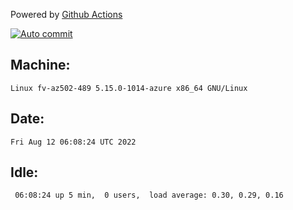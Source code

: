 Powered by [Github Actions](https://github.com/features/actions)

[![Auto commit](https://github.com/hiage/workstation/workflows/Auto%20commit/badge.svg)](https://github.com/hiage/workstation/actions?query=workflow%3A%22Auto+commit%22)

## Machine:
```
Linux fv-az502-489 5.15.0-1014-azure x86_64 GNU/Linux
```
## Date:
```
Fri Aug 12 06:08:24 UTC 2022
```
## Idle:
```
 06:08:24 up 5 min,  0 users,  load average: 0.30, 0.29, 0.16
```
